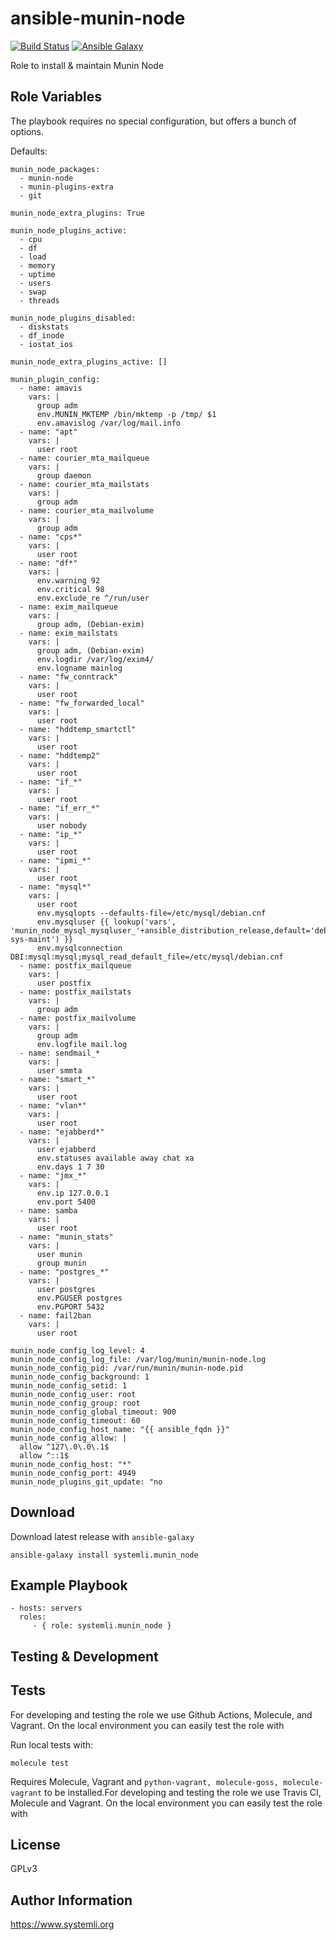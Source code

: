 ansible-munin-node
==================

[![Build Status](https://github.com/systemli/ansible-role-munin-node/workflows/Integration/badge.svg?branch=master)](https://github.com/systemli/ansible-role-munin-node/actions?query=workflow%3AIntegration)
[![Ansible Galaxy](http://img.shields.io/badge/ansible--galaxy-munin__node-blue.svg)](https://galaxy.ansible.com/systemli/munin_node/)

Role to install & maintain Munin Node

Role Variables
--------------

The playbook requires no special configuration, but offers a bunch of options.

Defaults:

    munin_node_packages:
      - munin-node
      - munin-plugins-extra
      - git

    munin_node_extra_plugins: True

    munin_node_plugins_active:
      - cpu
      - df
      - load
      - memory
      - uptime
      - users
      - swap
      - threads

    munin_node_plugins_disabled:
      - diskstats
      - df_inode
      - iostat_ios

    munin_node_extra_plugins_active: []

    munin_plugin_config:
      - name: amavis
        vars: |
          group adm
          env.MUNIN_MKTEMP /bin/mktemp -p /tmp/ $1
          env.amavislog /var/log/mail.info
      - name: "apt"
        vars: |
          user root
      - name: courier_mta_mailqueue
        vars: |
          group daemon
      - name: courier_mta_mailstats
        vars: |
          group adm
      - name: courier_mta_mailvolume
        vars: |
          group adm
      - name: "cps*"
        vars: |
          user root
      - name: "df*"
        vars: |
          env.warning 92
          env.critical 98
          env.exclude_re ^/run/user
      - name: exim_mailqueue
        vars: |
          group adm, (Debian-exim)
      - name: exim_mailstats
        vars: |
          group adm, (Debian-exim)
          env.logdir /var/log/exim4/
          env.logname mainlog
      - name: "fw_conntrack"
        vars: |
          user root
      - name: "fw_forwarded_local"
        vars: |
          user root
      - name: "hddtemp_smartctl"
        vars: |
          user root
      - name: "hddtemp2"
        vars: |
          user root
      - name: "if_*"
        vars: |
          user root
      - name: "if_err_*"
        vars: |
          user nobody
      - name: "ip_*"
        vars: |
          user root
      - name: "ipmi_*"
        vars: |
          user root
      - name: "mysql*"
        vars: |
          user root
          env.mysqlopts --defaults-file=/etc/mysql/debian.cnf
          env.mysqluser {{ lookup('vars', 'munin_node_mysql_mysqluser_'+ansible_distribution_release,default='debian-sys-maint') }}
          env.mysqlconnection DBI:mysql:mysql;mysql_read_default_file=/etc/mysql/debian.cnf
      - name: postfix_mailqueue
        vars: |
          user postfix
      - name: postfix_mailstats
        vars: |
          group adm
      - name: postfix_mailvolume
        vars: |
          group adm
          env.logfile mail.log
      - name: sendmail_*
        vars: |
          user smmta
      - name: "smart_*"
        vars: |
          user root
      - name: "vlan*"
        vars: |
          user root
      - name: "ejabberd*"
        vars: |
          user ejabberd
          env.statuses available away chat xa
          env.days 1 7 30
      - name: "jmx_*"
        vars: |
          env.ip 127.0.0.1
          env.port 5400
      - name: samba
        vars: |
          user root
      - name: "munin_stats"
        vars: |
          user munin
          group munin
      - name: "postgres_*"
        vars: |
          user postgres
          env.PGUSER postgres
          env.PGPORT 5432
      - name: fail2ban
        vars: |
          user root

    munin_node_config_log_level: 4
    munin_node_config_log_file: /var/log/munin/munin-node.log
    munin_node_config_pid: /var/run/munin/munin-node.pid
    munin_node_config_background: 1
    munin_node_config_setid: 1
    munin_node_config_user: root
    munin_node_config_group: root
    munin_node_config_global_timeout: 900
    munin_node_config_timeout: 60
    munin_node_config_host_name: "{{ ansible_fqdn }}"
    munin_node_config_allow: |
      allow ^127\.0\.0\.1$
      allow ^::1$
    munin_node_config_host: "*"
    munin_node_config_port: 4949
    munin_node_plugins_git_update: "no

Download
--------

Download latest release with `ansible-galaxy`

	ansible-galaxy install systemli.munin_node

Example Playbook
----------------

    - hosts: servers
      roles:
         - { role: systemli.munin_node }


Testing & Development
---------------------

Tests
-----

For developing and testing the role we use Github Actions, Molecule, and Vagrant. On the local environment you can easily test the role with

Run local tests with:

```
molecule test
```

Requires Molecule, Vagrant and `python-vagrant, molecule-goss, molecule-vagrant` to be installed.For developing and testing the role we use Travis CI, Molecule and Vagrant. On the local environment you can easily test the role with



License
-------

GPLv3

Author Information
------------------

https://www.systemli.org
